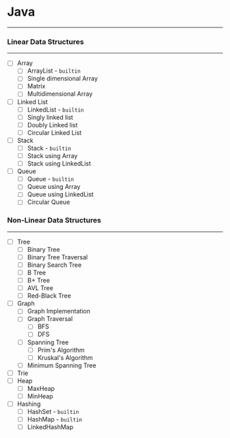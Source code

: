 # Java
---

### Linear Data Structures
---
- [ ] Array
  - [ ] ArrayList - `builtin`
  - [ ] Single dimensional Array
  - [ ] Matrix
  - [ ] Multidimensional Array
- [ ] Linked List
  - [ ] LinkedList - `builtin`
  - [ ] Singly linked list
  - [ ] Doubly Linked list
  - [ ] Circular Linked List
- [ ] Stack
  - [ ] Stack - `builtin`
  - [ ] Stack using Array
  - [ ] Stack using LinkedList
- [ ] Queue
  - [ ] Queue - `builtin`
  - [ ] Queue using Array
  - [ ] Queue using LinkedList
  - [ ] Circular Queue

### Non-Linear Data Structures
---
- [ ] Tree
  - [ ] Binary Tree
  - [ ] Binary Tree Traversal
  - [ ] Binary Search Tree
  - [ ] B Tree
  - [ ] B+ Tree
  - [ ] AVL Tree
  - [ ] Red-Black Tree
- [ ] Graph
  - [ ] Graph Implementation
  - [ ] Graph Traversal
    - [ ] BFS
    - [ ] DFS
  - [ ] Spanning Tree
    - [ ] Prim's Algorithm
    - [ ] Kruskal's Algorithm
  - [ ] Minimum Spanning Tree
- [ ] Trie
- [ ] Heap
  - [ ] MaxHeap
  - [ ] MinHeap
- [ ] Hashing
  - [ ] HashSet - `builtin`
  - [ ] HashMap - `builtin`
  - [ ] LinkedHashMap
